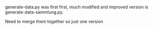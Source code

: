 generate-data.py was first first, much modified and improved version is generate-data-sammlung.py.

Need to merge them together so just one version
